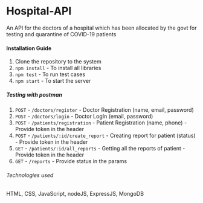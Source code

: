 ﻿# Hospital-API
 An API for the doctors of a hospital which has been allocated by the govt for testing and quarantine of COVID-19 patients
 
 #### Installation Guide
 1. Clone the repository to the system
 2. `npm install` - To install all libraries
 3. `npm test` - To run test cases
 4. `npm start` - To start the server
 
 
 ##### Testing with postman
 1. `POST` - `/doctors/register` - Doctor Registration (name, email, password)
 2. `POST` -  `/doctors/login` - Doctor LogIn (email, password)
 3. `POST` - `/patients/registration` - Patient Registration (name, phone)  - Provide token in the header
 4. `POST` - `/patients/:id/create_report` -  Creating report for patient (status)  -  Provide token in the header
 5. `GET` - `/patients/:id/all_reports` - Getting all the reports of patient  -  Provide token in the header
 6. `GET` - `/reports` - Provide status in the params
 
 ###### Technologies used
 HTML, CSS, JavaScript, nodeJS, ExpressJS, MongoDB
